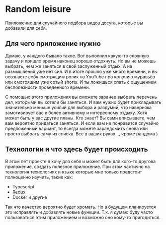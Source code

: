 # Random leisure
Приложение для случайного подбора видов досуга, которые вы добавили для себя. 

## Для чего приложение нужно
Думаю, у каждого бывало такое. Вот выполнил какую-то сложную задачу и пришло время наконец хорошо отдохнуть. Но вы не можешь выбрать, чем же заняться в свой заслуженный отдых. А на размышления уже нет сил. И в итоге прошло уже много времени, и вы осознаете себя смотрящим ролик на YouTube про колонию муравьёв или смотрящим уже сотый shorts. И ты ложишься спать с ощущением бесполезности проведённого времени. 

С помощью этого приложения вы сможете заранее выбрать перечень дел, которыми вы хотели бы заняться. И вам нужно будет прикладывать значительно меньше усилий для выбора и раздумий, что наверняка замотивирует вас к более активному и интересному отдыху. Хотя может быть у вас другие планы. Кто знает? Вы сами вписываете, чем вам вероятно придаться заняться. И если вам не понравится случайно предложенный вариант, то всегда можете зарандомить снова или просто выбрать саму из списка. Все в ваших руках..., кроме рандома )

## Технологии и что здесь будет происходить
В этом пет проекте я хочу для себя и может быть для кого-то другова приложение, создать полезное приложение. При этом частично на технология технологиях и языке которые мне только предстоит полноценно изучить, такие как:

*	Typescript
*	Redux
*	Docker 
и другие

Так что качество вероятно будет хромать. Но в будущем планируется это исправлять и добавлять новые функции. Т.к. я думаю буду часто пользоваться этим приложением и возможно оно кому-то пригодиться.


